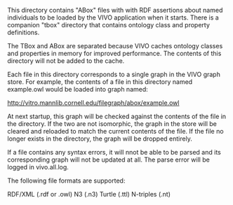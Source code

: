 This directory contains "ABox" files with with RDF assertions about named individuals to be loaded by the VIVO application when it starts.  There is a companion "tbox" directory that contains ontology class and property definitions.

The TBox and ABox are separated because VIVO caches ontology classes and properties in memory for improved performance.  The contents of this directory will not be added to the cache.

Each file in this directory corresponds to a single graph in the VIVO graph store.  For example, the contents of a file in this directory named example.owl would be loaded into graph named:

http://vitro.mannlib.cornell.edu/filegraph/abox/example.owl

At next startup, this graph will be checked against the contents of the file in the directory.  If the two are not isomorphic, the graph in the store will be cleared and reloaded to match the current contents of the file.  If the file no longer exists in the directory, the graph will be dropped entirely.

If a file contains any syntax errors, it will nnot be able to be parsed and its corresponding graph will not be updated at all.  The parse error will be logged in vivo.all.log.

The following file formats are supported:

RDF/XML   (.rdf or .owl)
N3        (.n3)
Turtle    (.ttl)
N-triples (.nt)
